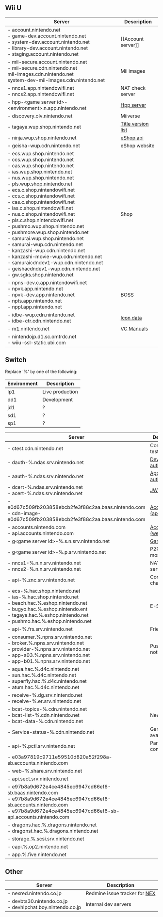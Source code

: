 ## Wii U
| Server | Description |
| --- | --- |
| - account.nintendo.net<br>- game-dev.account.nintendo.net<br>- system-dev.account.nintendo.net<br>- library-dev.account.nintendo.net<br>- staging.account.nintendo.net | [[Account server]] |
| - mii-secure.account.nintendo.net<br>- mii-secure.cdn.nintendo.net<br>mii-images.cdn.nintendo.net<br>system-dev-mii-images.cdn.nintendo.net | Mii images |
| - nncs1.app.nintendowifi.net<br>- nncs2.app.nintendowifi.net | NAT check server |
| - hpp-&lt;game server id&gt;-&lt;environment&gt;.n.app.nintendo.net | [Hpp server](Hpp-Server) |
| - discovery.olv.nintendo.net | Miiverse |
| - tagaya.wup.shop.nintendo.net | [Title version list](Tagaya-Server) |
| - ninja.wup.shop.nintendo.net | [eShop api](Ninja-Server)
| - geisha-wup.cdn.nintendo.net | eShop website |
| - ecs.wup.shop.nintendo.net<br>- ccs.wup.shop.nintendo.net<br>- cas.wup.shop.nintendo.net<br>- ias.wup.shop.nintendo.net<br>- nus.wup.shop.nintendo.net<br>- pls.wup.shop.nintendo.net<br>- ecs.c.shop.nintendowifi.net<br>- ccs.c.shop.nintendowifi.net<br>- cas.c.shop.nintendowifi.net<br>- ias.c.shop.nintendowifi.net<br>- nus.c.shop.nintendowifi.net<br>- pls.c.shop.nintendowifi.net<br>- pushmo.wup.shop.nintendo.net<br>- pushmore.wup.shop.nintendo.net<br>- samurai.wup.shop.nintendo.net<br>- samurai-wup.cdn.nintendo.net<br>- kanzashi-wup.cdn.nintendo.net<br>- kanzashi-movie-wup.cdn.nintendo.net<br>- samuraicdndev1-wup.cdn.nintendo.net<br>- geishacdndev1-wup.cdn.nintendo.net<br>- gw.sgks.shop.nintendo.net | Shop |
| - npns-dev.c.app.nintendowifi.net<br>- npvk.app.nintendo.net<br>- npvk-dev.app.nintendo.net<br>- npts.app.nintendo.net<br>- nppl.app.nintendo.net | BOSS |
| - idbe-wup.cdn.nintendo.net<br>- idbe-ctr.cdn.nintendo.net | [Icon data](IDBE-Server) |
| - m1.nintendo.net | [VC Manuals](VC-Manual-Server) |
| - nintendojp.d1.sc.omtrdc.net<br>- wiiu-ssl-static.ubi.com | |

## Switch
Replace '%' by one of the following:

| Environment | Description |
| --- | --- |
| lp1 | Live production |
| dd1 | Development |
| jd1 | ? |
| sd1 | ? |
| sp1 | ? |

| Server | Description |
| --- | --- |
| - ctest.cdn.nintendo.net | Connection test |
| - dauth-%.ndas.srv.nintendo.net | [Device authentication](DAuth-Server) |
| - aauth-%.ndas.srv.nintendo.net | [Application authentication](AAuth-Server) |
| - dcert-%.ndas.srv.nintendo.net<br>- acert-%.ndas.srv.nintendo.net | [JWK servers](Switch-Tokens) |
| - e0d67c509fb203858ebcb2fe3f88c2aa.baas.nintendo.com<br>- cdn-image-e0d67c509fb203858ebcb2fe3f88c2aa.baas.nintendo.com | [Accounts (api)](BAAS-Server) |
| - accounts.nintendo.com<br>- api.accounts.nintendo.com | [Accounts (web)](Account-Server-(Switch)) |
| - g&lt;game server id&gt;-%.s.n.srv.nintendo.net | [Game servers](NEX-Overview-(Game-Servers)) |
| - g&lt;game server id&gt;-%.p.srv.nintendo.net | P2P monitoring |
| - nncs1-%.n.n.srv.nintendo.net<br>- nncs2-%.n.n.srv.nintendo.net | NAT check servers |
| - api-%.znc.srv.nintendo.net | Coral (voice chat) |
| - ecs-%.hac.shop.nintendo.net<br>- ias-%.hac.shop.nintendo.net<br>- beach.hac.%.eshop.nintendo.net<br>- bugyo.hac.%.eshop.nintendo.ent<br>- tagaya.hac.%.eshop.nintendo.net<br>- pushmo.hac.%.eshop.nintendo.net | E-Shop |
| - api-%.frs.srv.nintendo.net | Friends |
| - consumer.%.npns.srv.nintendo.net<br>- broker.%.npns.srv.nintendo.net<br>- provider-%.npns.srv.nintendo.net<br>- app-a03.%.npns.srv.nintendo.net<br>- app-b01.%.npns.srv.nintendo.net | Push notifications |
| - aqua.hac.%.d4c.nintendo.net<br>- sun.hac.%.d4c.nintendo.net<br>- superfly.hac.%.d4c.nintendo.net<br>- atum.hac.%.d4c.nintendo.net |
| - receive-%.dg.srv.nintendo.net<br>- receive-%.er.srv.nintendo.net | |
| - bcat-topics-%.cdn.nintendo.net<br>- bcat-list-%.cdn.nintendo.net<br>- bcat-data-%.cdn.nintendo.net | News |
| - Service-status-%.cdn.nintendo.net | Game server availability |
| - api-%.pctl.srv.nintendo.net | Parental control |
| - e03a97819c9711e59510d820a52f298a-sb.accounts.nintendo.com | |
| - web-%.share.srv.nintendo.net | |
| - api.sect.srv.nintendo.net | |
| - e97b8a9d672e4ce4845ec6947cd66ef6-sb.baas.nintendo.com<br>- e97b8a9d672e4ce4845ec6947cd66ef6-sb.accounts.nintendo.com<br>- e97b8a9d672e4ce4845ec6947cd66ef6-sb-api.accounts.nintendo.com | |
| - dragons.hac.%.dragons.nintendo.net<br>- dragonst.hac.%.dragons.nintendo.net | |
| - storage.%.scsi.srv.nintendo.net | |
| - capi.%.op2.nintendo.net | |
| - app.%.five.nintendo.net | |

## Other
| Server | Description |
| --- | --- |
| - nexred.nintendo.co.jp | Redmine issue tracker for [NEX](NEX-Overview-(Game-Servers)) |
| - devbts30.nintendo.co.jp<br>- devhipchat.boy.nintendo.co.jp | Internal dev servers |